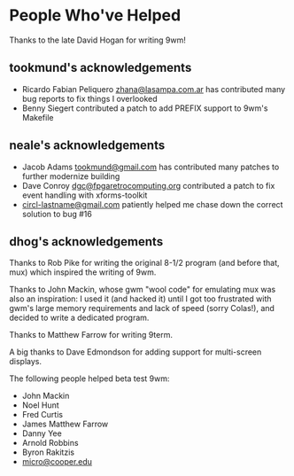 People Who've Helped
====================

Thanks to the late David Hogan for writing 9wm!


tookmund's acknowledgements
---------------------------------

* Ricardo Fabian Peliquero <zhana@lasampa.com.ar> has contributed many bug reports to fix things I overlooked
* Benny Siegert contributed a patch to add PREFIX support to 9wm's Makefile

neale's acknowledgements
---------------------------------

* Jacob Adams <tookmund@gmail.com> has contributed many patches to further modernize building
* Dave Conroy <dgc@fpgaretrocomputing.org> contributed a patch to fix event handling with xforms-toolkit
* <circl-lastname@gmail.com> patiently helped me chase down the correct solution to bug #16


dhog's acknowledgements
--------------------------------

Thanks to Rob Pike for writing the original 8-1/2 program (and
before that, mux) which inspired the writing of 9wm.

Thanks to John Mackin, whose gwm "wool code" for emulating mux
was also an inspiration: I used it (and hacked it) until I got
too frustrated with gwm's large memory requirements and lack of
speed (sorry Colas!), and decided to write a dedicated program.

Thanks to Matthew Farrow for writing 9term.

A big thanks to Dave Edmondson for adding support for
multi-screen displays.

The following people helped beta test 9wm:

* John Mackin
* Noel Hunt
* Fred Curtis
* James Matthew Farrow
* Danny Yee
* Arnold Robbins
* Byron Rakitzis
* micro@cooper.edu


